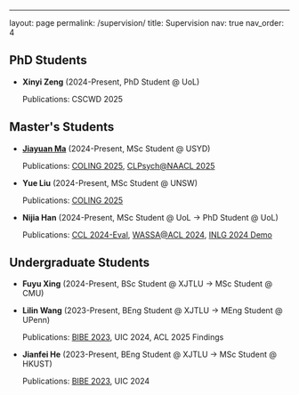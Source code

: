 ---
layout: page
permalink: /supervision/
title: Supervision
nav: true
nav_order: 4

## PhD Students

- **Xinyi Zeng** (2024-Present, PhD Student @ UoL)

  Publications: CSCWD 2025

## Master's Students

- [**Jiayuan Ma**](https://anton-jiayuan-ma.github.io/) (2024-Present, MSc Student @ USYD)
    
  Publications: [COLING 2025](https://aclanthology.org/2025.coling-main.616.pdf), [CLPsych@NAACL 2025](https://aclanthology.org/2025.clpsych-1.21.pdf)

- **Yue Liu** (2024-Present, MSc Student @ UNSW)

  Publications: [COLING 2025](https://aclanthology.org/2025.coling-main.616.pdf)

- **Nijia Han** (2024-Present, MSc Student @ UoL → PhD Student @ UoL)

  Publications: [CCL 2024-Eval](https://aclanthology.org/2024.ccl-3.37.pdf), [WASSA@ACL 2024](https://aclanthology.org/2024.wassa-1.45.pdf), [INLG 2024 Demo](https://aclanthology.org/2024.inlg-demos.2.pdf)

## Undergraduate Students

- **Fuyu Xing** (2024-Present, BSc Student @ XJTLU → MSc Student @ CMU)

- **Lilin Wang** (2023-Present, BEng Student @ XJTLU → MEng Student @ UPenn)

  Publications: [BIBE 2023](https://ieeexplore.ieee.org/document/10431887), UIC 2024, ACL 2025 Findings

- **Jianfei He** (2023-Present, BEng Student @ XJTLU → MSc Student @ HKUST)

  Publications: [BIBE 2023](https://ieeexplore.ieee.org/document/10431887), UIC 2024
